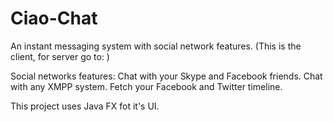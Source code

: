 Ciao-Chat
=========

An instant messaging system with social network features.
(This is the client, for server go to: )

Social networks features:
Chat with your Skype and Facebook friends.
Chat with any XMPP system.
Fetch your Facebook and Twitter timeline.

This project uses Java FX fot it's UI.
